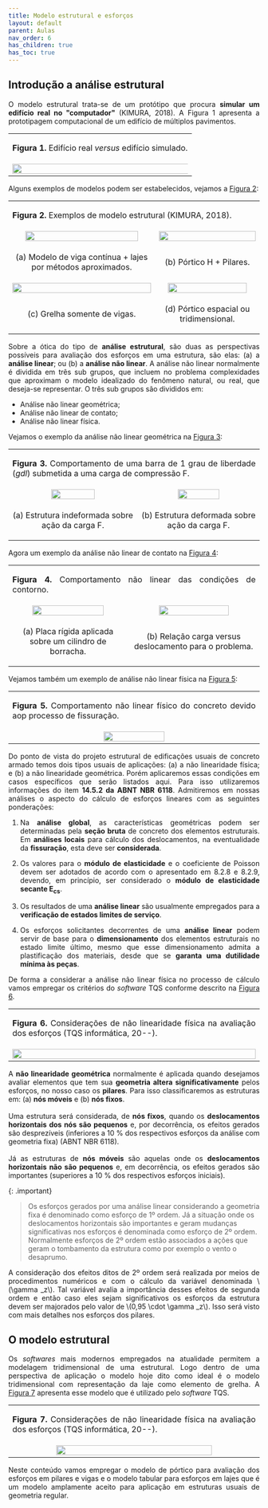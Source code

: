 ```yaml
---
title: Modelo estrutural e esforços
layout: default
parent: Aulas
nav_order: 6
has_children: true
has_toc: true
---
```


<!--Don't delete this script-->
<script src = "https://polyfill.io/v3/polyfill.min.js?features=es6"></script>
<script id = "MathJax-script" async src="https://cdn.jsdelivr.net/npm/mathjax@3/es5/tex-mml-chtml.js"></script>
<!--Don't delete this script-->

<h2>Introdução a análise estrutural</h2>

<p align = "justify">
  O modelo estrutural trata-se de um protótipo que procura <b>simular um edifício real no "computador"</b> (KIMURA, 2018). A Figura 1 apresenta a prototipagem computacional de um edifício de múltiplos pavimentos.
</p>

<table border = "0" style = "width:100%">
  <tr>
    <td colspan="2"><center><p align = "justify" id = "fig1"><b>Figura 1.</b> Edifício real <i>versus</i> edifício simulado.</p></center></td>
  </tr>
  <tr>
    <td><center><img src = "assets/images/aula_06/fig1.png" width = "7100%"></center></td>
  </tr>
</table>

<p align = "justify">
  Alguns exemplos de modelos podem ser estabelecidos, vejamos a <a href="#fig2">Figura 2</a>:
</p>

<table border = "0" style = "width:100%">
  <tr>
    <td colspan="2"><center><p align = "justify" id = "fig2"><b>Figura 2.</b> Exemplos de modelo estrutural (KIMURA, 2018).</p></center></td>
  </tr>
  <tr>
    <td><center><img src = "assets/images/aula_06/fig2aa.png" width = "90%"></center></td>
    <td><center><img src = "assets/images/aula_06/fig2bb.png" width = "100%"></center></td>
  </tr>
  <tr>
    <td><center><p align = "center">(a) Modelo de viga contínua + lajes por métodos aproximados.</p></center></td>
    <td><center><p align = "center">(b) Pórtico H + Pilares.</p></center></td>
  </tr>
  <tr>
    <td><center><img src = "assets/images/aula_06/fig2cc.png" width = "100%"></center></td>
    <td><center><img src = "assets/images/aula_06/fig2dd.png" width = "90%"></center></td>
  </tr>
  <tr>
    <td><center><p align = "center">(c) Grelha somente de vigas.</p></center></td>
    <td><center><p align = "center">(d) Pórtico espacial ou tridimensional.</p></center></td>
  </tr>
</table>

<p align = "justify">
  Sobre a ótica do tipo de <b>análise estrutural</b>, são duas as perspectivas possíveis para avaliação dos esforços em uma estrutura, são elas: (a) a <b>análise linear</b>; ou (b) a <b>análise não linear</b>. A análise não linear normalmente é dividida em três sub grupos, que incluem no problema complexidades que aproximam o modelo idealizado do fenômeno natural, ou real, que deseja-se representar. O três sub grupos são divididos em:
</p>

<ul>
    <li>Análise não linear geométrica;</li>
    <li>Análise não linear de contato;</li>
    <li>Análise não linear física.</li>
</ul>

<p align = "justify">
  Vejamos o exemplo da análise não linear geométrica na <a href="#fig3">Figura 3</a>:
</p>

<table border = "0" style = "width:100%">
  <tr>
    <td colspan="2"><center><p align = "justify" id = "fig3"><b>Figura 3.</b> Comportamento de uma barra de 1 grau de liberdade (<i>gdl</i>) submetida a uma carga de compressão F.</p></center></td>
  </tr>
  <tr>
    <td><center><img src = "assets/images/aula_06/fig3aa.png" width = "60%"></center></td>
    <td><center><img src = "assets/images/aula_06/fig3bb.png" width = "60%"></center></td>
  </tr>
  <tr>
    <td><center><p align = "center">(a) Estrutura indeformada sobre ação da carga F.</p></center></td>
    <td><center><p align = "center">(b) Estrutura deformada sobre ação da carga F.</p></center></td>
  </tr>
</table>

<p align = "justify">
  Agora um exemplo da análise não linear de contato na <a href="#fig4">Figura 4</a>:
</p>

<table border = "0" style = "width:100%">
  <tr>
    <td colspan="2"><center><p align = "justify" id = "fig4"><b>Figura 4.</b> Comportamento não linear das condições de contorno.</p></center></td>
  </tr>
  <tr>
    <td><center><img src = "assets/images/aula_06/fig4aa.png" width = "80%"></center></td>
    <td><center><img src = "assets/images/aula_06/fig4bb.png" width = "75%"></center></td>
  </tr>
  <tr>
    <td><center><p align = "center">(a) Placa rígida aplicada sobre um cilindro de borracha.</p></center></td>
    <td><center><p align = "center">(b) Relação carga versus deslocamento para o problema.</p></center></td>
  </tr>

</table>

<p align = "justify">
  Vejamos também um exemplo de análise não linear física na <a href="#fig5">Figura 5</a>:
</p>

<table border = "0" style = "width:100%">
  <tr>
    <td><center><p align = "justify" id = "fig5"><b>Figura 5.</b> Comportamento não linear físico do concreto devido aop processo de fissuração.</p></center></td>
  </tr>  
  <tr>
    <td><center><img src = "assets/images/aula_06/fig5.png" width = "50%"></center></td>
  </tr>
</table>

<p align = "justify">
  Do ponto de vista do projeto estrutural de edificações usuais de concreto armado temos dois tipos usuais de aplicações: (a) a não linearidade física; e (b) a não linearidade geométrica. Porém aplicaremos essas condições em casos específicos que serão listados aqui. Para isso utilizaremos informações do item <b>14.5.2 da ABNT NBR 6118</b>. Admitiremos em nossas análises o aspecto do cálculo de esforços lineares com as seguintes ponderações:
</p>

<ol>
    <li><p align = "justify">Na <b>análise global</b>, as características geométricas podem ser determinadas pela <b>seção bruta</b> de concreto dos elementos estruturais. Em <b>análises locais</b> para cálculo dos deslocamentos, na eventualidade da <b>fissuração</b>, esta deve ser <b>considerada</b>.</p></li>
    <li><p align = "justify">Os valores para o <b>módulo de elasticidade</b> e o coeficiente de Poisson devem ser adotados de acordo com o apresentado em 8.2.8 e 8.2.9, devendo, em princípio, ser considerado o <b>módulo de elasticidade secante E<sub>cs</sub></b>.</p></li>
    <li><p align = "justify">Os resultados de uma <b>análise linear</b> são usualmente empregados para a <b>verificação de estados limites de serviço</b>.</p></li>
    <li><p align = "justify">Os esforços solicitantes decorrentes de uma <b>análise linear</b> podem servir de base para o <b>dimensionamento</b> dos elementos estruturais no estado limite último, mesmo que esse dimensionamento admita a plastificação dos materiais, desde que se <b>garanta uma dutilidade mínima às peças</b>.</p></li>
</ol>

<p align = "justify">
  De forma a considerar a análise não linear física no processo de cálculo vamos empregar os critérios do <i>software</i> TQS conforme descrito na <a href="#fig6">Figura 6</a>.
</p>

<table border = "0" style = "width:100%">
  <tr>
    <td><center><p align = "justify" id = "fig6"><b>Figura 6.</b> Considerações de não linearidade física na avaliação dos esforços (TQS informática, 20--).</p></center></td>
  </tr>
  <tr>
    <td><center><img src = "assets/images/aula_06/fig6.png" width = "100%"></center></td>
  </tr>

</table>

<p align = "justify">
  A <b>não linearidade geométrica</b> normalmente é aplicada quando desejamos avaliar elementos que tem sua <b>geometria altera significativamente</b> pelos esforços, no nosso caso os <b>pilares</b>. Para isso classificaremos as estruturas em: (a) <b>nós móveis</b> e (b) <b>nós fixos</b>. 
  <br><br>
  Uma estrutura será considerada, de <b>nós fixos</b>, quando os <b>deslocamentos horizontais dos nós são pequenos</b> e, por decorrência, os efeitos gerados são desprezíveis (inferiores a 10 % dos respectivos esforços da análise com geometria fixa) (ABNT NBR 6118).
  <br><br>
  Já as estruturas de <b>nós móveis</b> são aquelas onde os <b>deslocamentos horizontais não são pequenos</b> e, em decorrência, os efeitos gerados são importantes (superiores a 10 % dos respectivos esforços iniciais). 
</p>

{: .important}
> Os esforços gerados por uma análise linear considerando a geometria fixa é denominado como esforço de 1º ordem. Já a situação onde os deslocamentos horizontais são importantes e geram mudanças significativas nos esforços é denominada como esforço de 2º ordem. Normalmente esforços de 2º ordem estão associados a ações que geram o tombamento da estrutura como por exemplo o vento o desaprumo.

<p align = "justify">
  A consideração dos efeitos ditos de 2º ordem será realizada por meios de procedimentos numéricos e com o cálculo da variável denominada \(\gamma _z\). Tal variável avalia a importância desses efeitos de segunda ordem e então caso eles sejam significativos os esforços da estrutura devem ser majorados pelo valor de \(0,95 \cdot \gamma _z\). Isso será visto com mais detalhes nos esforços dos pilares.
</p>

<h2>O modelo estrutural</h2>

<p align = "justify">
  Os <i>softwares</i> mais modernos empregados na atualidade permitem a modelagem tridimensional de uma estrutural. Logo dentro de uma perspectiva de aplicação o modelo hoje dito como ideal é o modelo tridimensional com representação da laje como elemento de grelha. A <a href="#fig7">Figura 7</a> apresenta esse modelo que é utilizado pelo <i>software</i> TQS.
</p>

<table border = "0" style = "width:100%">
  <tr>
    <td><center><p align = "justify" id = "fig7"><b>Figura 7.</b> Considerações de não linearidade física na avaliação dos esforços (TQS informática, 20--).</p></center></td>
  </tr>
  <tr>
    <td><center><img src = "assets/images/aula_06/fig7.png" width = "80%"></center></td>
  </tr>

</table>

<p align = "justify">
  Neste conteúdo vamos empregar o modelo de pórtico para avaliação dos esforços em pilares e vigas e o modelo tabular para esforços em lajes que é um modelo amplamente aceito para aplicação em estruturas usuais de geometria regular.
</p>
